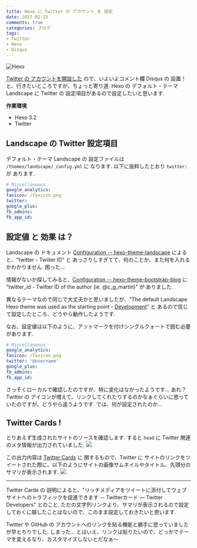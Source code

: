 ```yaml
---
title: Hexo に Twitter の アカウント を 設定
date: 2017-02-25
comments: true
categories: ブログ
tags:
- Twitter
- Hexo
- Disqus
---
```


![](/images/hexo/hexo-3.2.png "Hexo")

[Twitter の アカウントを開設した](/2017/02/16/Twitterのアカウント作成/) ので、いよいよコメント欄 Disqus の 設置！と、行きたいところですが、ちょっと寄り道. Hexo の デフォルト・テーマ Landscape に Twitter の 設定項目があるので設定したいと思います.

**作業環境**
- Hexo 3.2
- Twitter


## Landscape の Twitter 設定項目
デフォルト・テーマ Landscape の 設定ファイルは `/themes/landscape/_config.yml` に なります. 以下に抜粋したとおり `twitter:` が あります.
```yaml
# Miscellaneous
google_analytics:
favicon: /favicon.png
twitter:
google_plus:
fb_admins:
fb_app_id:
```

## 設定値 と 効果 は？
Landscape の ドキュメント [Configuration -- hexo-theme-landscape](https://github.com/hexojs/hexo-theme-landscape#configuration) によると、"twitter - Twiiter ID" と あっさりしすぎてて、何のことか、また何を入れるかわかりません. 困った...

情報がないか探してみると、[Configuration -- hexo-theme-bootstrap-blog](https://github.com/bryik/hexo-theme-bootstrap-blog#configuration)
 に "twitter_id - Twitter ID of the author (ie. @c_g_martin)" が ありました.

異なるテーマなので同じで大丈夫かと思いましたが、"The default Landscape Hexo theme was used as the starting point - [Development](https://github.com/bryik/hexo-theme-bootstrap-blog/blob/master/README.md#development)" と あるので信じて設定したところ、どうやら動作したようです.

なお、設定値は以下のように、アットマークを付けシングルクォートで囲む必要があります.
```yaml
# Miscellaneous
google_analytics:
favicon: /favicon.png
twitter: '@username'
google_plus:
fb_admins:
fb_app_id:
```

さっそくローカルで確認したのですが、特に変化はなかったようです... あれ？
Twitter の アイコンが増えて、リンクしてくれたりするのかなぁぐらいに思っていたのですが、どうやら違うようです. では、何が設定されたのか...


## Twitter Cards !
とりあえず生成されたサイトのソースを確認します. すると `head` に Twitter 関連のメタ情報が出力されていました.
![](/images/hexo/hexo-twitter.png)

この出力内容は [Twitter Cards](https://dev.twitter.com/cards/) に 関するもので、Twitter に サイトのリンクをツイートされた際に、以下のようにサイトの画像サムネイルやタイトル、先頭分のサマリが表示されます.
![](/images/twitter/twitter-cards.png)



- - - -
Twitter Cards の 説明によると、"リッチメディアをツイートに添付してウェブサイトへのトラフィックを促進できます -- Twitterカード — Twitter Developers" とのこと.
ただの文字列リンクより、サマリが表示されるので設定しておくに越したことはないので、このまま設定しておきたいと思います.

Twitter や GitHub の アカウントへのリンクを貼る機能と勝手に思っていましたが早とちりでした. しまった...
とはいえ、リンクは貼りたいので、どっかでテーマを変えるなり、カスタマイズしないとだなぁ～
